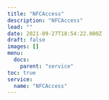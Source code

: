 ```yaml
---
title: "NFCAccess"
description: "NFCAccess"
lead: ""
date: 2021-09-27T18:54:22.000Z
draft: false
images: []
menu:
  docs:
    parent: "service"
toc: true
service:
  name: "NFCAccess"
---
```

